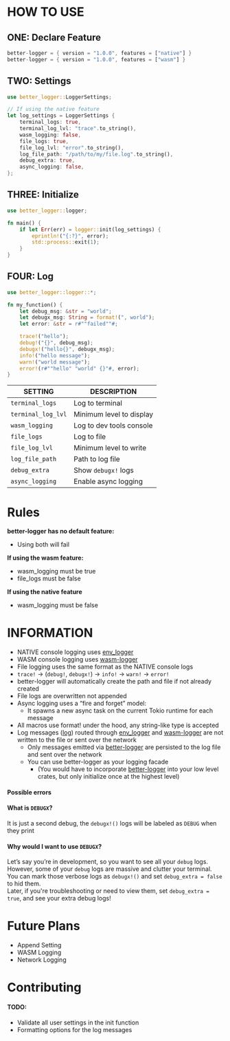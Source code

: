 # HOW TO USE
## ONE: Declare Feature
```rust
better-logger = { version = "1.0.0", features = ["native"] }
better-logger = { version = "1.0.0", features = ["wasm"] }
```
## TWO: Settings
```rust
use better_logger::LoggerSettings;

// If using the native feature 
let log_settings = LoggerSettings {
    terminal_logs: true,
    terminal_log_lvl: "trace".to_string(),
    wasm_logging: false,
    file_logs: true,
    file_log_lvl: "error".to_string(),
    log_file_path: "/path/to/my/file.log".to_string(),
    debug_extra: true,
    async_logging: false,
};
```
## THREE: Initialize
```rust
use better_logger::logger;

fn main() {
    if let Err(err) = logger::init(log_settings) {
        eprintln!("{:?}", error);
        std::process::exit(1);
    }
}
```
## FOUR: Log
```rust
use better_logger::logger::*;

fn my_function() {
    let debug_msg: &str = "world";
    let debugx_msg: String = format!(", world");
    let error: &str = r#""failed""#;

    trace!("hello");
    debug!("{}", debug_msg);
    debugx!("hello{}", debugx_msg);
    info!("hello message");
    warn!("world message");
    error!(r#""hello" "world" {}"#, error);
}
```
| SETTING             | DESCRIPTION               | 
|---------------------|---------------------------|
| `terminal_logs`     | Log to terminal           |
| `terminal_log_lvl`  | Minimum level to display  |
| `wasm_logging`      | Log to dev tools console  | 
| `file_logs`         | Log to file               |
| `file_log_lvl`      | Minimum level to write    |
| `log_file_path`     | Path to log file          |
| `debug_extra`       | Show `debugx!` logs       |
| `async_logging`     | Enable async logging      |
# Rules
**better-logger has no default feature:**     
- Using both will fail

**If using the wasm feature:**
- wasm_logging must be true
- file_logs must be false

**If using the native feature**
- wasm_logging must be false
# INFORMATION
- NATIVE console logging uses [env_logger](https://crates.io/crates/env_logger)
- WASM console logging uses [wasm-logger](https://crates.io/crates/wasm-logger)
- File logging uses the same format as the NATIVE console logs
- `trace!` -> (`debug!`, `debugx!`) -> `info!` -> `warn!` -> `error!`
- better-logger will automatically create the path and file if not already created
- File logs are overwritten not appended
- Async logging uses a “fire and forget” model:
    - It spawns a new async task on the current Tokio runtime for each message
- All macros use format! under the hood, any string-like type is accepted
- Log messages ([log](https://crates.io/crates/log)) routed through [env_logger](https://crates.io/crates/env_logger) and [wasm-logger](https://crates.io/crates/wasm-logger) are not written to the file or sent over the network
    - Only messages emitted via [better-logger](https://crates.io/crates/better-logger) are persisted to the log file and sent over the network
    - You can use better-logger as your logging facade 
        - (You would have to incorporate [better-logger](https://crates.io/crates/better-logger) into your low level crates, but only initialize once at the highest level)
#### Possible errors

#### What is `DEBUGX`?
It is just a second debug, the `debugx!()` logs will be labeled as `DEBUG` when they print
#### Why would I want to use `DEBUGX`?
Let’s say you’re in development, so you want to see all your ``debug`` logs. However, some of your ``debug`` logs are massive and clutter your terminal.                                                                    
You can mark those verbose logs as `debugx!()` and set `debug_extra = false` to hid them.                                      
Later, if you're troubleshooting or need to view them, set `debug_extra = true`, and see your extra debug logs!                  
# Future Plans
- Append Setting
- WASM Logging
- Network Logging
# Contributing
#### TODO:
- Validate all user settings in the init function
- Formatting options for the log messages